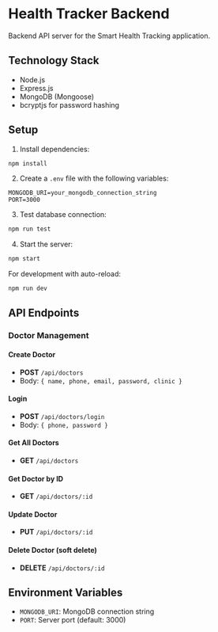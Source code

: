 # Health Tracker Backend

Backend API server for the Smart Health Tracking application.

## Technology Stack
- Node.js
- Express.js
- MongoDB (Mongoose)
- bcryptjs for password hashing

## Setup

1. Install dependencies:
```bash
npm install
```

2. Create a `.env` file with the following variables:
```
MONGODB_URI=your_mongodb_connection_string
PORT=3000
```

3. Test database connection:
```bash
npm run test
```

4. Start the server:
```bash
npm start
```

For development with auto-reload:
```bash
npm run dev
```

## API Endpoints

### Doctor Management

#### Create Doctor
- **POST** `/api/doctors`
- Body: `{ name, phone, email, password, clinic }`

#### Login
- **POST** `/api/doctors/login`
- Body: `{ phone, password }`

#### Get All Doctors
- **GET** `/api/doctors`

#### Get Doctor by ID
- **GET** `/api/doctors/:id`

#### Update Doctor
- **PUT** `/api/doctors/:id`

#### Delete Doctor (soft delete)
- **DELETE** `/api/doctors/:id`

## Environment Variables
- `MONGODB_URI`: MongoDB connection string
- `PORT`: Server port (default: 3000)
